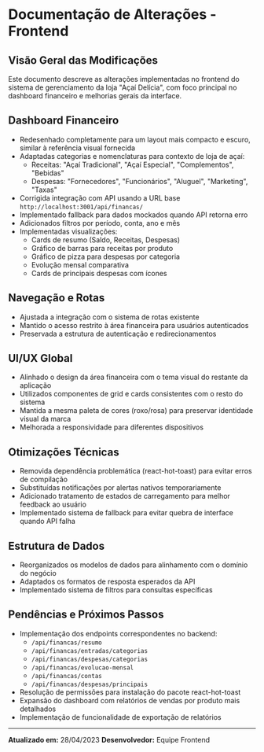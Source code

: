 # Documentação de Alterações - Frontend

## Visão Geral das Modificações

Este documento descreve as alterações implementadas no frontend do sistema de gerenciamento da loja "Açaí Delícia", com foco principal no dashboard financeiro e melhorias gerais da interface.

## Dashboard Financeiro

- Redesenhado completamente para um layout mais compacto e escuro, similar à referência visual fornecida
- Adaptadas categorias e nomenclaturas para contexto de loja de açaí:
  - Receitas: "Açaí Tradicional", "Açaí Especial", "Complementos", "Bebidas"
  - Despesas: "Fornecedores", "Funcionários", "Aluguel", "Marketing", "Taxas"
- Corrigida integração com API usando a URL base `http://localhost:3001/api/financas/`
- Implementado fallback para dados mockados quando API retorna erro
- Adicionados filtros por período, conta, ano e mês
- Implementadas visualizações:
  - Cards de resumo (Saldo, Receitas, Despesas)
  - Gráfico de barras para receitas por produto
  - Gráfico de pizza para despesas por categoria
  - Evolução mensal comparativa
  - Cards de principais despesas com ícones

## Navegação e Rotas

- Ajustada a integração com o sistema de rotas existente
- Mantido o acesso restrito à área financeira para usuários autenticados
- Preservada a estrutura de autenticação e redirecionamentos

## UI/UX Global

- Alinhado o design da área financeira com o tema visual do restante da aplicação
- Utilizados componentes de grid e cards consistentes com o resto do sistema
- Mantida a mesma paleta de cores (roxo/rosa) para preservar identidade visual da marca
- Melhorada a responsividade para diferentes dispositivos

## Otimizações Técnicas

- Removida dependência problemática (react-hot-toast) para evitar erros de compilação
- Substituídas notificações por alertas nativos temporariamente
- Adicionado tratamento de estados de carregamento para melhor feedback ao usuário
- Implementado sistema de fallback para evitar quebra de interface quando API falha

## Estrutura de Dados

- Reorganizados os modelos de dados para alinhamento com o domínio do negócio
- Adaptados os formatos de resposta esperados da API
- Implementado sistema de filtros para consultas específicas

## Pendências e Próximos Passos

- Implementação dos endpoints correspondentes no backend:
  - `/api/financas/resumo`
  - `/api/financas/entradas/categorias`
  - `/api/financas/despesas/categorias`
  - `/api/financas/evolucao-mensal`
  - `/api/financas/contas`
  - `/api/financas/despesas/principais`
- Resolução de permissões para instalação do pacote react-hot-toast
- Expansão do dashboard com relatórios de vendas por produto mais detalhados
- Implementação de funcionalidade de exportação de relatórios

---

**Atualizado em:** 28/04/2023
**Desenvolvedor:** Equipe Frontend
